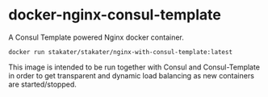 docker-nginx-consul-template
============================

A Consul Template powered Nginx docker container.

`docker run stakater/stakater/nginx-with-consul-template:latest`

This image is intended to be run together with Consul and Consul-Template in order to get transparent and dynamic load balancing as new containers are started/stopped.
